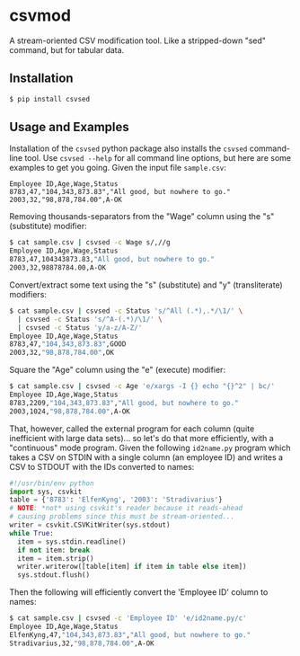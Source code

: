 # csvmod

A stream-oriented CSV modification tool. Like a stripped-down "sed"
command, but for tabular data.

## Installation

``` bash
$ pip install csvsed
```

## Usage and Examples

Installation of the `csvsed` python package also installs the `csvsed`
command-line tool. Use `csvsed --help` for all command line options,
but here are some examples to get you going. Given the input file
``sample.csv``:

```
Employee ID,Age,Wage,Status
8783,47,"104,343,873.83","All good, but nowhere to go."
2003,32,"98,878,784.00",A-OK
```

Removing thousands-separators from the "Wage" column using the "s"
(substitute) modifier:

``` bash
$ cat sample.csv | csvsed -c Wage s/,//g
Employee ID,Age,Wage,Status
8783,47,104343873.83,"All good, but nowhere to go."
2003,32,98878784.00,A-OK
```

Convert/extract some text using the "s" (substitute) and "y"
(transliterate) modifiers:

``` bash
$ cat sample.csv | csvsed -c Status 's/^All (.*),.*/\1/' \
  | csvsed -c Status 's/^A-(.*)/\1/' \
  | csvsed -c Status 'y/a-z/A-Z/'
Employee ID,Age,Wage,Status
8783,47,"104,343,873.83",GOOD
2003,32,"98,878,784.00",OK
```

Square the "Age" column using the "e" (execute) modifier:

``` bash
$ cat sample.csv | csvsed -c Age 'e/xargs -I {} echo "{}^2" | bc/'
Employee ID,Age,Wage,Status
8783,2209,"104,343,873.83","All good, but nowhere to go."
2003,1024,"98,878,784.00",A-OK
```

That, however, called the external program for each column (quite
inefficient with large data sets)... so let's do that more
efficiently, with a "continuous" mode program. Given the following
``id2name.py`` program which takes a CSV on STDIN with a single column
(an employee ID) and writes a CSV to STDOUT with the IDs converted to
names:

``` python
#!/usr/bin/env python
import sys, csvkit
table = {'8783': 'ElfenKyng', '2003': 'Stradivarius'}
# NOTE: *not* using csvkit's reader because it reads-ahead
# causing problems since this must be stream-oriented...
writer = csvkit.CSVKitWriter(sys.stdout)
while True:
  item = sys.stdin.readline()
  if not item: break
  item = item.strip()
  writer.writerow([table[item] if item in table else item])
  sys.stdout.flush()
```

Then the following will efficiently convert the 'Employee ID' column
to names:

``` bash
$ cat sample.csv | csvsed -c 'Employee ID' 'e/id2name.py/c'
Employee ID,Age,Wage,Status
ElfenKyng,47,"104,343,873.83","All good, but nowhere to go."
Stradivarius,32,"98,878,784.00",A-OK
```
